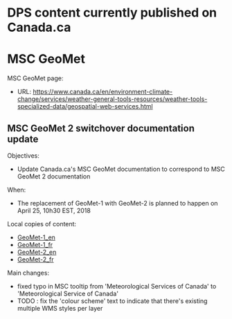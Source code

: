 # DPS content currently published on Canada.ca

# MSC GeoMet

MSC GeoMet page:
* URL: https://www.canada.ca/en/environment-climate-change/services/weather-general-tools-resources/weather-tools-specialized-data/geospatial-web-services.html
 
## MSC GeoMet 2 switchover documentation update

Objectives:
* Update Canada.ca's MSC GeoMet documentation to correspond to MSC GeoMet 2 documentation

When: 
* The replacement of GeoMet-1 with GeoMet-2 is planned to happen on April 25, 10h30 EST, 2018

Local copies of content:
 * [GeoMet-1_en](geomet-1_en.md)
 * [GeoMet-1_fr](geomet-1_fr.md)
 * [GeoMet-2_en](geomet-2_en.md)
 * [GeoMet-2_fr](geomet-2_fr.md)

Main changes:
* fixed typo in MSC tooltip from 'Meteorological Services of Canada' to 'Meteorological Service of Canada'
* TODO : fix the 'colour scheme' text to indicate that there's existing multiple WMS styles per layer
